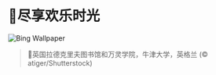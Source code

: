 # 🔖尽享欢乐时光

![Bing Wallpaper](https://www.bing.com/th?id=OHR.TolkienOxford_ZH-CN6331694590_1920x1080.jpg&rf=LaDigue_1920x1080.jpg&pid=hp)

> 📝英国拉德克里夫图书馆和万灵学院，牛津大学，英格兰 (© atiger/Shutterstock)
